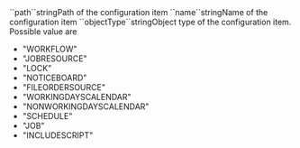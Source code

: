 <!-- tr><td></td><td colspan="2"><b>Either ``id`` or (``path`` and ``objectType``) or (``name`` and ``objectType``) are required! ``id`` beats a specified ``path``/``objectType``, ``name``/``objectType`` tuple</b></td><td></td><td></td></tr>
<tr><td>``id``</td><td>integer</td><td>ID of the configuration item</td><td></td><td></td></tr -->
<tr><td>``path``</td><td>string<td>Path of the configuration item</td><td></td><td></td></tr>
<tr><td>``name``</td><td>string<td>Name of the configuration item</td><td></td><td></td></tr>
<tr><td>``objectType``</td><td>string</td><td>Object type of the configuration item. Possible value are 
<ul><li>"WORKFLOW"</li>
    <li>"JOBRESOURCE"</li>
    <li>"LOCK"</li>
    <li>"NOTICEBOARD"</li>
    <li>"FILEORDERSOURCE"</li>
    <li>"WORKINGDAYSCALENDAR"</li>
    <li>"NONWORKINGDAYSCALENDAR"</li>
    <li>"SCHEDULE"</li>
    <li>"JOB"</li>
    <li>"INCLUDESCRIPT"</li>
    </ul>
</td><td></td><td></td></tr>